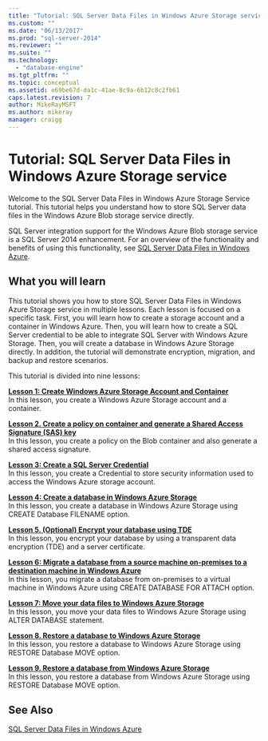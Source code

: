 ```yaml
---
title: "Tutorial: SQL Server Data Files in Windows Azure Storage service | Microsoft Docs"
ms.custom: ""
ms.date: "06/13/2017"
ms.prod: "sql-server-2014"
ms.reviewer: ""
ms.suite: ""
ms.technology: 
  - "database-engine"
ms.tgt_pltfrm: ""
ms.topic: conceptual
ms.assetid: e69be67d-da1c-41ae-8c9a-6b12c8c2fb61
caps.latest.revision: 7
author: MikeRayMSFT
ms.author: mikeray
manager: craigg
---
```

# Tutorial: SQL Server Data Files in Windows Azure Storage service
  Welcome to the  SQL Server Data Files in Windows Azure Storage Service tutorial. This tutorial helps you understand how to store SQL Server data files in the Windows Azure Blob storage service directly.  
  
 SQL Server integration support for the Windows Azure Blob storage service is a SQL Server 2014 enhancement. For an overview of the functionality and benefits of using this functionality, see [SQL Server Data Files in Windows Azure](databases/sql-server-data-files-in-microsoft-azure.md).  
  
## What you will learn  
 This tutorial shows you how to store SQL Server Data Files in Windows Azure Storage service in multiple lessons. Each lesson is focused on a specific task. First, you will learn how to create a storage account and a container in Windows Azure. Then, you will learn how to create a SQL Server credential to be able to integrate SQL Server with Windows Azure Storage. Then, you will create a database in Windows Azure Storage directly. In addition, the tutorial will demonstrate encryption, migration, and backup and restore scenarios.  
  
 This tutorial is divided into nine lessons:  
  
 **[Lesson 1: Create Windows Azure Storage Account and Container](../tutorials/lesson-1-create-windows-azure-storage-account-and-container.md)**  
 In this lesson, you create a Windows Azure Storage account and a container.  
  
 **[Lesson 2. Create a policy on container and generate a Shared Access Signature &#40;SAS&#41; key](lesson-1-create-stored-access-policy-and-shared-access-signature.md)**  
 In this lesson, you create a policy on the Blob container and also generate a shared access signature.  
  
 **[Lesson 3: Create a SQL Server Credential](lesson-2-create-a-sql-server-credential-using-a-shared-access-signature.md)**  
 In this lesson, you create a Credential to store security information used to access the Windows Azure storage account.  
  
 **[Lesson 4: Create a database in Windows Azure Storage](../relational-databases/lesson-3-database-backup-to-url.md)**  
 In this lesson, you create a database in Windows Azure Storage using CREATE Database FILENAME option.  
  
 **[Lesson 5. &#40;Optional&#41; Encrypt your database using TDE](../relational-databases/lesson-4-restore-database-to-virtual-machine-from-url.md)**  
 In this lesson, you encrypt your database by using a transparent data encryption (TDE) and a server certificate.  
  
 **[Lesson 6: Migrate a database from a source machine on-premises to a destination machine in Windows Azure](lesson-5-backup-database-using-file-snapshot-backup.md)**  
 In this lesson, you migrate a database from on-premises to a virtual machine in Windows Azure using CREATE DATABASE FOR ATTACH option.  
  
 **[Lesson 7: Move your data files to Windows Azure Storage](../relational-databases/lesson-6-generate-activity-and-backup-log-using-file-snapshot-backup.md)**  
 In this lesson, you move your data files to Windows Azure Storage using ALTER DATABASE statement.  
  
 **[Lesson 8. Restore a database to Windows Azure Storage](../relational-databases/lesson-7-restore-a-database-to-a-point-in-time.md)**  
 In this lesson, you restore a database to Windows Azure Storage using RESTORE Database MOVE option.  
  
 **[Lesson 9. Restore a database from Windows Azure Storage](lesson-8-restore-as-new-database-from-log-backup.md)**  
 In this lesson, you restore a database from Windows Azure Storage using RESTORE Database MOVE option.  
  
## See Also  
 [SQL Server Data Files in Windows Azure](databases/sql-server-data-files-in-microsoft-azure.md)  
  
  
